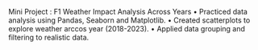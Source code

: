 Mini Project : F1 Weather Impact Analysis Across Years
•	Practiced data analysis using Pandas, Seaborn and Matplotlib.
•	Created scatterplots to explore weather arccos year (2018-2023).
•	Applied data grouping and filtering to realistic data.
